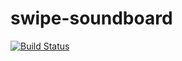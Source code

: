 # swipe-soundboard

[![Build Status](https://travis-ci.org/swipe-soundboard/swipe-soundboard.svg?branch=master)](https://travis-ci.org/swipe-soundboard/swipe-soundboard)

